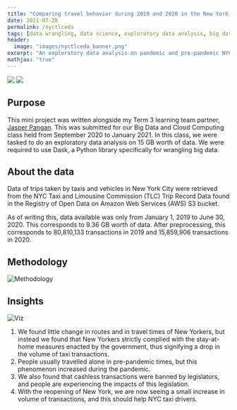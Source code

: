 ```yaml
---
title: "Comparing travel behavior during 2019 and 2020 in the New York City Taxi and Limousine Commission trip records"
date: 2021-07-28
permalink: /nyctlceda
tags: [data wrangling, data science, exploratory data analysis, big data]
header:
  image: "images/nyctlceda_banner.png"
excerpt: "An exploratory data analysis on pandemic and pre-pandemic NYC TLC data using Dask."
mathjax: "true"
---
```


[![](https://img.shields.io/badge/Jupyter-View_Notebook-F37626?logo=jupyter)](https://github.com/nkespiritu/nika-espiritu.github.io/blob/master/_pages/nyctlc_eda/nyctlceda_20201130.ipynb)       [![](https://img.shields.io/badge/Github-View_HTML-181717?logo=github)](https://github.com/nkespiritu/nika-espiritu.github.io/blob/master/_pages/nyctlc_eda/nyctlceda_20201130.html)

## Purpose

This mini project was written alongside my Term 3 learning team partner, [Jasper Pangan](https://www.linkedin.com/in/jasperkristianpangan/). This was submitted for our Big Data and Cloud Computing class held from September 2020 to January 2021. In this class, we were tasked to do an exploratory data analysis on 15 GB worth of data. We were required to use Dask, a Python library specifically for wrangling big data.

## About the data

Data of trips taken by taxis and vehicles in New York City were retrieved from the NYC Taxi and Limousine Commission (TLC) Trip Record Data found in the Registry of Open Data on Amazon Web Services (AWS) S3 bucket.

As of writing this, data available was only from January 1, 2019 to June 30, 2020. This corresponds to  9.36  GB worth of data. After preprocessing, this corresponds to  80,810,133  transactions in 2019 and  15,859,906  transactions in 2020.

## Methodology

<img src="{{ site.url }}{{ site.baseurl }}/images/workflow.png" alt="Methodology">

## Insights

<img src="{{ site.url }}{{ site.baseurl }}/images/nyctlceda_viz.png" alt="Viz">

1. We found little change in routes and in travel times of New Yorkers, but instead we found that New Yorkers strictly complied with the stay-at-home measures enacted by the government, thus signifying a drop in the volume of taxi transactions. 
2. People usually travelled alone in pre-pandemic times, but this phenomenon increased during the pandemic. 
3. We also found that cashless transactions were banned by legislators, and people are experiencing the impacts of this legislation. 
4. With the reopening of New York, we are now seeing a small increase in volume of transactions, and this should help NYC taxi drivers.